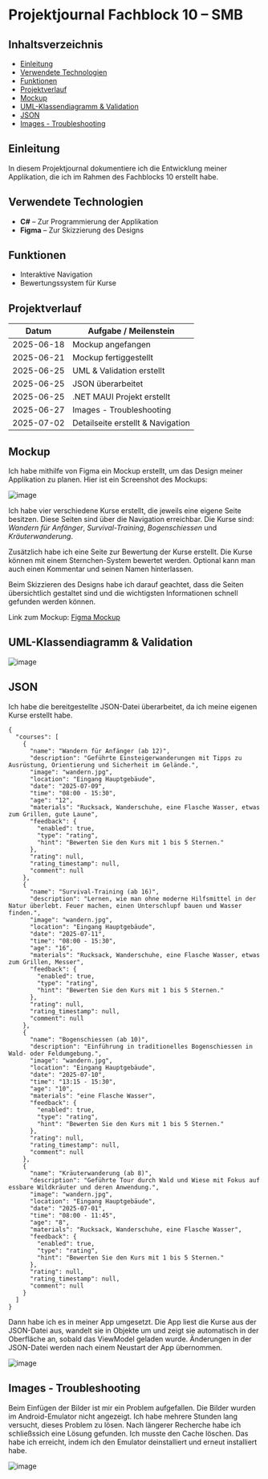 # Projektjournal Fachblock 10 – SMB

## Inhaltsverzeichnis  
- [Einleitung](#einleitung)  
- [Verwendete Technologien](#verwendete-technologien)  
- [Funktionen](#funktionen)
- [Projektverlauf](#projektverlauf)
- [Mockup](#mockup)
- [UML-Klassendiagramm & Validation](#uml-klassendiagramm--validation)
- [JSON](#json)
- [Images - Troubleshooting](#images---troubleshooting)

## Einleitung  
In diesem Projektjournal dokumentiere ich die Entwicklung meiner Applikation, die ich im Rahmen des Fachblocks 10 erstellt habe.

## Verwendete Technologien  
- **C#** – Zur Programmierung der Applikation  
- **Figma** – Zur Skizzierung des Designs

## Funktionen  
- Interaktive Navigation  
- Bewertungssystem für Kurse

## Projektverlauf
| Datum       | Aufgabe / Meilenstein            |
|-------------|----------------------------------|
| 2025-06-18  | Mockup angefangen                |
| 2025-06-21  | Mockup fertiggestellt            |
| 2025-06-25  | UML & Validation erstellt        |
| 2025-06-25  | JSON überarbeitet                |
| 2025-06-25  | .NET MAUI Projekt erstellt       |
| 2025-06-27  | Images - Troubleshooting         |
| 2025-07-02  | Detailseite erstellt & Navigation|


## Mockup  
Ich habe mithilfe von Figma ein Mockup erstellt, um das Design meiner Applikation zu planen. Hier ist ein Screenshot des Mockups:

![image](https://github.com/user-attachments/assets/f1429fbe-6a17-4f23-9f9e-ccf2b912c8ae)

Ich habe vier verschiedene Kurse erstellt, die jeweils eine eigene Seite besitzen. Diese Seiten sind über die Navigation erreichbar. Die Kurse sind: *Wandern für Anfänger*, *Survival-Training*, *Bogenschiessen* und *Kräuterwanderung*.

Zusätzlich habe ich eine Seite zur Bewertung der Kurse erstellt. Die Kurse können mit einem Sternchen-System bewertet werden. Optional kann man auch einen Kommentar und seinen Namen hinterlassen.

Beim Skizzieren des Designs habe ich darauf geachtet, dass die Seiten übersichtlich gestaltet sind und die wichtigsten Informationen schnell gefunden werden können.

Link zum Mockup: [Figma Mockup](https://www.figma.com/proto/xDM8tOmfVx6oGUaGwT0ljC/MoodTracker_Mockup?node-id=4-112&p=f&t=BgtEZogCLrswh6zW-1&scaling=scale-down&content-scaling=fixed&page-id=0%3A1)

## UML-Klassendiagramm & Validation

![image](https://github.com/user-attachments/assets/751d0332-5b80-4c79-bebe-a69cf4c07b1b)


## JSON
Ich habe die bereitgestellte JSON-Datei überarbeitet, da ich meine eigenen Kurse erstellt habe.
```
{
  "courses": [
    {
      "name": "Wandern für Anfänger (ab 12)",
      "description": "Geführte Einsteigerwanderungen mit Tipps zu Ausrüstung, Orientierung und Sicherheit im Gelände.",
      "image": "wandern.jpg",
      "location": "Eingang Hauptgebäude",
      "date": "2025-07-09",
      "time": "08:00 - 15:30",
      "age": "12",
      "materials": "Rucksack, Wanderschuhe, eine Flasche Wasser, etwas zum Grillen, gute Laune",
      "feedback": {
        "enabled": true,
        "type": "rating",
        "hint": "Bewerten Sie den Kurs mit 1 bis 5 Sternen."
      },
      "rating": null,
      "rating_timestamp": null,
      "comment": null
    },
    {
      "name": "Survival-Training (ab 16)",
      "description": "Lernen, wie man ohne moderne Hilfsmittel in der Natur überlebt. Feuer machen, einen Unterschlupf bauen und Wasser finden.",
      "image": "wandern.jpg",
      "location": "Eingang Hauptgebäude",
      "date": "2025-07-11",
      "time": "08:00 - 15:30",
      "age": "16",
      "materials": "Rucksack, Wanderschuhe, eine Flasche Wasser, etwas zum Grillen, Messer",
      "feedback": {
        "enabled": true,
        "type": "rating",
        "hint": "Bewerten Sie den Kurs mit 1 bis 5 Sternen."
      },
      "rating": null,
      "rating_timestamp": null,
      "comment": null
    },
    {
      "name": "Bogenschiessen (ab 10)",
      "description": "Einführung in traditionelles Bogenschiessen in Wald- oder Feldumgebung.",
      "image": "wandern.jpg",
      "location": "Eingang Hauptgebäude",
      "date": "2025-07-10",
      "time": "13:15 - 15:30",
      "age": "10",
      "materials": "eine Flasche Wasser",
      "feedback": {
        "enabled": true,
        "type": "rating",
        "hint": "Bewerten Sie den Kurs mit 1 bis 5 Sternen."
      },
      "rating": null,
      "rating_timestamp": null,
      "comment": null
    },
    {
      "name": "Kräuterwanderung (ab 8)",
      "description": "Geführte Tour durch Wald und Wiese mit Fokus auf essbare Wildkräuter und deren Anwendung.",
      "image": "wandern.jpg",
      "location": "Eingang Hauptgebäude",
      "date": "2025-07-01",
      "time": "08:00 - 11:45",
      "age": "8",
      "materials": "Rucksack, Wanderschuhe, eine Flasche Wasser",
      "feedback": {
        "enabled": true,
        "type": "rating",
        "hint": "Bewerten Sie den Kurs mit 1 bis 5 Sternen."
      },
      "rating": null,
      "rating_timestamp": null,
      "comment": null
    }
  ]
}
```

Dann habe ich es in meiner App umgesetzt. Die App liest die Kurse aus der JSON-Datei aus, wandelt sie in Objekte um und zeigt sie automatisch in der Oberfläche an, sobald das ViewModel geladen wurde. Änderungen in der JSON-Datei werden nach einem Neustart der App übernommen.

![image](https://github.com/user-attachments/assets/b815346e-7a81-4fbe-b411-6685c6c64444)

## Images - Troubleshooting
Beim Einfügen der Bilder ist mir ein Problem aufgefallen. Die Bilder wurden im Android-Emulator nicht angezeigt. Ich habe mehrere Stunden lang versucht, dieses Problem zu lösen. Nach längerer Recherche habe ich schließssich eine Lösung gefunden. Ich musste den Cache löschen. Das habe ich erreicht, indem ich den Emulator deinstalliert und erneut installiert habe.

![image](https://github.com/user-attachments/assets/f50d93d2-b8e6-463a-8b6c-9f2b40f689fb)

